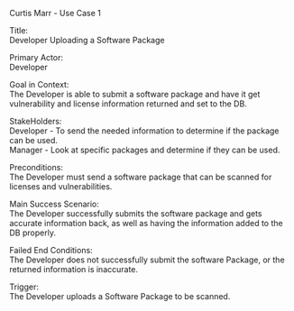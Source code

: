 Curtis Marr - Use Case 1

Title:<br/>
    Developer Uploading a Software Package

Primary Actor:<br/>
    Developer

Goal in Context: <br/>
    The Developer is able to submit a software package and have it get vulnerability and license information returned
  and set to the DB.

StakeHolders: <br/>
    Developer - To send the needed information to determine if the package can be used.<br/>
    Manager - Look at specific packages and determine if they can be used.

Preconditions:<br/>
    The Developer must send a software package that can be scanned for licenses and vulnerabilities.

Main Success Scenario:<br/>
    The Developer successfully submits the software package and gets accurate information back, as well as having the information added 
    to the DB properly.

Failed End Conditions:<br/>
    The Developer does not successfully submit the software Package, or the returned information is inaccurate.

Trigger:<br/>
    The Developer uploads a Software Package to be scanned.
 
